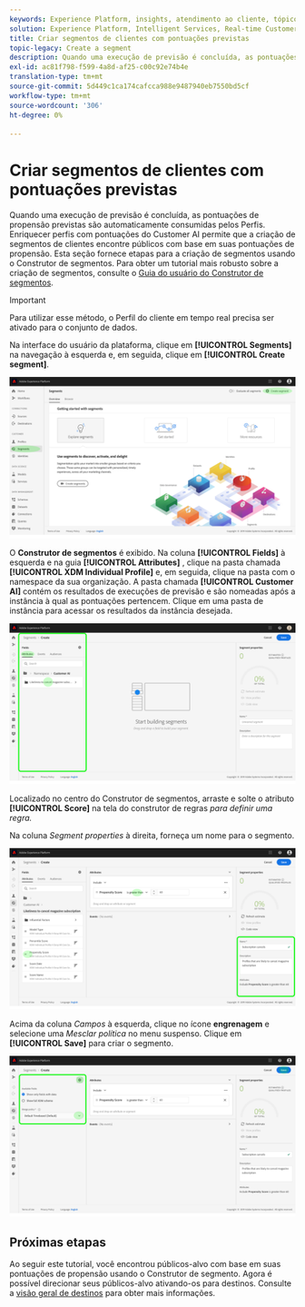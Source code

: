 ```yaml
---
keywords: Experience Platform, insights, atendimento ao cliente, tópicos populares, segmentos de atendimento ao cliente
solution: Experience Platform, Intelligent Services, Real-time Customer Data Platform
title: Criar segmentos de clientes com pontuações previstas
topic-legacy: Create a segment
description: Quando uma execução de previsão é concluída, as pontuações de propensão previstas são automaticamente consumidas pelos Perfis. Enriquecer perfis com pontuações do Customer AI permite que a criação de segmentos de clientes encontre públicos com base em suas pontuações de propensão. Esta seção fornece etapas para a criação de segmentos usando o Construtor de segmentos.
exl-id: ac81f798-f599-4a8d-af25-c00c92e74b4e
translation-type: tm+mt
source-git-commit: 5d449c1ca174cafcca988e9487940eb7550bd5cf
workflow-type: tm+mt
source-wordcount: '306'
ht-degree: 0%

---
```


# Criar segmentos de clientes com pontuações previstas

Quando uma execução de previsão é concluída, as pontuações de propensão previstas são automaticamente consumidas pelos Perfis. Enriquecer perfis com pontuações do Customer AI permite que a criação de segmentos de clientes encontre públicos com base em suas pontuações de propensão. Esta seção fornece etapas para a criação de segmentos usando o Construtor de segmentos. Para obter um tutorial mais robusto sobre a criação de segmentos, consulte o [Guia do usuário do Construtor de segmentos](../../../segmentation/ui/segment-builder.md).

>[!IMPORTANT]
>
>Para utilizar esse método, o Perfil do cliente em tempo real precisa ser ativado para o conjunto de dados.

Na interface do usuário da plataforma, clique em **[!UICONTROL Segments]** na navegação à esquerda e, em seguida, clique em **[!UICONTROL Create segment]**.

![](../images/user-guide/segments.png)

O **Construtor de segmentos** é exibido. Na coluna **[!UICONTROL Fields]** à esquerda e na guia **[!UICONTROL Attributes]** , clique na pasta chamada **[!UICONTROL XDM Individual Profile]** e, em seguida, clique na pasta com o namespace da sua organização. A pasta chamada **[!UICONTROL Customer AI]** contém os resultados de execuções de previsão e são nomeadas após a instância à qual as pontuações pertencem. Clique em uma pasta de instância para acessar os resultados da instância desejada.

![](../images/user-guide/results.png)

Localizado no centro do Construtor de segmentos, arraste e solte o atributo **[!UICONTROL Score]** na tela do construtor de regras *para definir uma regra.*

Na coluna *Segment properties* à direita, forneça um nome para o segmento.

![](../images/user-guide/properties.png)

Acima da coluna *Campos* à esquerda, clique no ícone **engrenagem** e selecione uma *Mesclar política* no menu suspenso. Clique em **[!UICONTROL Save]** para criar o segmento.

![](../images/user-guide/merge_policy.png)

## Próximas etapas

Ao seguir este tutorial, você encontrou públicos-alvo com base em suas pontuações de propensão usando o Construtor de segmento. Agora é possível direcionar seus públicos-alvo ativando-os para destinos. Consulte a [visão geral de destinos](../../../destinations/home.md) para obter mais informações.
